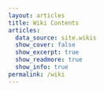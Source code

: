 ```yaml
---
layout: articles
title: Wiki Contents
articles:
  data_source: site.wikis
  show_cover: false
  show_excerpt: true
  show_readmore: true
  show_info: true
permalink: /wiki
---
```


